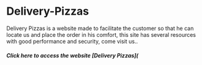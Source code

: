 # Delivery-Pizzas

Delivery Pizzas is a website made to facilitate the customer so that he can locate us and place the order in his comfort, this site has several resources with good performance and security, come visit us..

##### Click here to access the website  [Delivery Pizzas](
